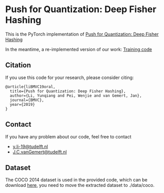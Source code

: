 # Push for Quantization: Deep Fisher Hashing
This is the PyTorch implementation of [Push for Quantization: Deep Fisher Hashing](https://arxiv.org/abs/1909.00206)

In the meantime, a re-implemented version of our work: [Training code](https://github.com/swuxyj/DeepHash-pytorch)

## Citation
If you use this code for your research, please consider citing:

```
@article{liBMVC19oral,
  title={Push for Quantization: Deep Fisher Hashing},
  author={Li, Yunqiang and Pei, Wenjie and van Gemert, Jan},
  journal={BMVC},
  year={2019}
}
```

## Contact
If you have any problem about our code, feel free to contact

 - y.li-19@tudelft.nl
 - J.C.vanGemert@tudelft.nl

## Dataset

The COCO 2014 dataset is used in the provided code, which can be download [here](http://cocodataset.org/#download), you need to move the extracted dataset to ./data/coco.




